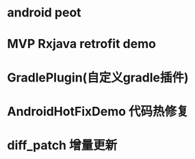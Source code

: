 # android peot
# MVP Rxjava retrofit demo
# GradlePlugin(自定义gradle插件)
# AndroidHotFixDemo 代码热修复
# diff_patch 增量更新
